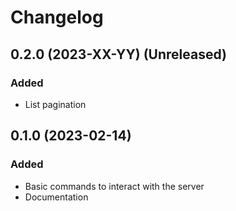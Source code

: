 # Changelog

## 0.2.0 (2023-XX-YY) (Unreleased)

### Added

- List pagination

## 0.1.0 (2023-02-14)

### Added

- Basic commands to interact with the server
- Documentation
